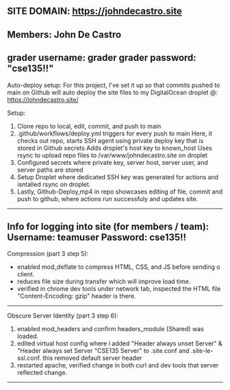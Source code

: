 SITE DOMAIN: https://johndecastro.site
----------------------
Members: John De Castro
----------------------
grader username: grader
grader password: "cse135!!"
----------------------
Auto-deploy setup:
For this project, I've set it up so that commits pushed to main on Github will auto deploy the site files to my DigitalOcean droplet @:
https://johndecastro.site/

Setup:
1. Clone repo to local, edit, commit, and push to main
2. .github/workflows/deploy.yml triggers for every push to main
   Here, it checks out repo, starts SSH agent using private deploy key that is stored in Github secrets
   Adds droplet's host key to known_host
   Uses rsync to upload repo files to /var/www/johndecastro.site on droplet
3. Configured secrets where private key, server host, server user, and server paths are stored
4. Setup Droplet where dedicated SSH key was generated for actions and isntalled rsync on droplet.
5. Lastly, Github-Deploy,mp4 in repo showcases editing of file, commit and push to github, where actions run successfuly and updates site.
----------------------
Info for logging into site (for members / team):
Username: teamuser
Password: cse135!!
----------------------
Compression (part 3 step 5):
- enabled mod_deflate to compress HTML, CSS, and JS before sending o client. 
- reduces file size during transfer which will improve load time.
- verified in chrome dev tools under network tab, inspected the HTML file "Content-Encoding: gzip" header is there.
----------------------
Obscure Server Identity (part 3 step 6):
1. enabled mod_headers and confirm headers_module (Shared) was loaded.
2. edited virtual host config where i added
   "Header always unset Server" & "Header always set Server "CSE135 Server"
   to .site.conf and .site-le-ssl.conf. this removed default server header
3. restarted apache, verified change in both curl and dev tools that server reflected change.
-----------------------


